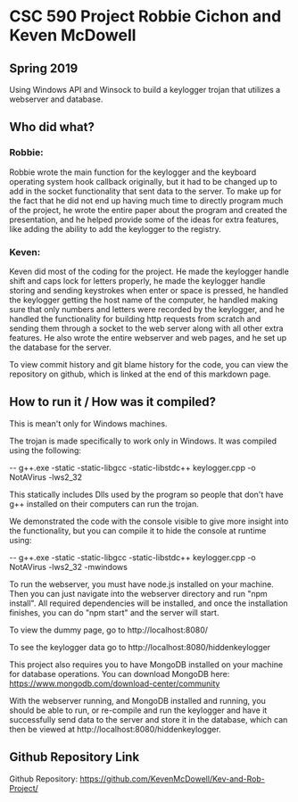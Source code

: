 # CSC 590 Project Robbie Cichon and Keven McDowell 
## Spring 2019
Using Windows API and Winsock to build a keylogger trojan that utilizes a webserver and database.

## Who did what?

### Robbie:
Robbie wrote the main function for the keylogger and the keyboard operating system hook callback originally, but it had to be changed up to
add in the socket functionality that sent data to the server.  To make up for the fact that he did not end up having much time to directly program
much of the project, he wrote the entire paper about the program and created the presentation, and he helped provide some of the ideas for extra features, like adding the ability to add the keylogger to the registry.

### Keven:
Keven did most of the coding for the project.  He made the keylogger handle shift and caps lock for letters properly, he made the keylogger handle storing and sending keystrokes when enter or space is pressed, he handled the keylogger getting the host name of the computer, he handled making sure that only numbers and letters were recorded by the keylogger, and he handled the functionality for building http requests from scratch and sending them through a socket to the web server along with all other extra features.  He also wrote the entire webserver and web pages, and he set up the database for the server.

To view commit history and git blame history for the code, you can view the repository on github, which is linked at the end of this markdown page.

## How to run it / How was it compiled?

This is mean't only for Windows machines.

The trojan is made specifically to work only in Windows. It was compiled using the following:

-- g++.exe -static -static-libgcc -static-libstdc++ keylogger.cpp -o NotAVirus -lws2_32

This statically includes Dlls used by the program so people that don't have g++ installed on their computers can run the trojan.

We demonstrated the code with the console visible to give more insight into the functionality, but you can compile it to hide the console at runtime using:

-- g++.exe -static -static-libgcc -static-libstdc++ keylogger.cpp -o NotAVirus -lws2_32 -mwindows

To run the webserver, you must have node.js installed on your machine. Then you can just navigate into the webserver directory and run "npm install".  All
required dependencies will be installed, and once the installation finishes, you can do "npm start" and the server will start.

To view the dummy page, go to http://localhost:8080/

To see the keylogger data go to http://localhost:8080/hiddenkeylogger

This project also requires you to have MongoDB installed on your machine for database operations. You can download MongoDB here:  https://www.mongodb.com/download-center/community

With the webserver running, and MongoDB installed and running, you should be able to run, or re-compile and run the keylogger and have it successfully send data to the server and store it in the database, which can then be viewed at http://localhost:8080/hiddenkeylogger.

## Github Repository Link

Github Repository: https://github.com/KevenMcDowell/Kev-and-Rob-Project/